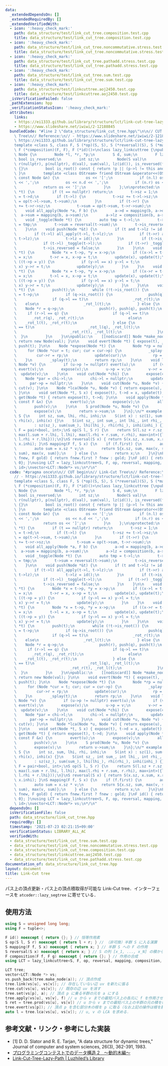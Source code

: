 ```yaml
---
data:
  _extendedDependsOn: []
  _extendedRequiredBy: []
  _extendedVerifiedWith:
  - icon: ':heavy_check_mark:'
    path: data_structure/test/link_cut_tree.composition.test.cpp
    title: data_structure/test/link_cut_tree.composition.test.cpp
  - icon: ':heavy_check_mark:'
    path: data_structure/test/link_cut_tree.noncommutative.stress.test.cpp
    title: data_structure/test/link_cut_tree.noncommutative.stress.test.cpp
  - icon: ':heavy_check_mark:'
    path: data_structure/test/link_cut_tree.pathadd.stress.test.cpp
    title: data_structure/test/link_cut_tree.pathadd.stress.test.cpp
  - icon: ':heavy_check_mark:'
    path: data_structure/test/link_cut_tree.sum.test.cpp
    title: data_structure/test/link_cut_tree.sum.test.cpp
  - icon: ':heavy_check_mark:'
    path: data_structure/test/linkcuttree.aoj2450.test.cpp
    title: data_structure/test/linkcuttree.aoj2450.test.cpp
  _isVerificationFailed: false
  _pathExtension: hpp
  _verificationStatusIcon: ':heavy_check_mark:'
  attributes:
    links:
    - https://ei1333.github.io/library/structure/lct/link-cut-tree-lazy-path.cpp
    - https://www.slideshare.net/iwiwi/2-12188845
  bundledCode: "#line 2 \"data_structure/link_cut_tree.hpp\"\n\n// CUT begin\n// Link-Cut\
    \ Tree\n// Reference:\n// - https://www.slideshare.net/iwiwi/2-12188845\n// -\
    \ https://ei1333.github.io/library/structure/lct/link-cut-tree-lazy-path.cpp\n\
    template <class S, class F, S (*op)(S, S), S (*reversal)(S), S (*mapping)(F, S),\
    \ F (*composition)(F, F), F (*id)()>\nclass lazy_linkcuttree {\npublic:\n    struct\
    \ Node {\n        Node *l, *r, *p;\n        S d, sum;\n        F lz;\n       \
    \ bool is_reversed;\n        int sz;\n        Node(S val)\n            : l(nullptr),\
    \ r(nullptr), p(nullptr), d(val), sum(val), lz(id()), is_reversed(false), sz(1)\
    \ {}\n        bool is_root() const { return !p || (p->l != this and p->r != this);\
    \ }\n        template <class OStream> friend OStream &operator<<(OStream &os,\
    \ const Node &n) {\n            os << '[';\n            if (n.l) os << *(n.l)\
    \ << ',';\n            os << n.d << ',';\n            if (n.r) os << *(n.r);\n\
    \            return os << ']';\n        }\n    };\n\nprotected:\n    void update(Node\
    \ *t) {\n        if (t == nullptr) return;\n        t->sz = 1;\n        t->sum\
    \ = t->d;\n        if (t->l) {\n            t->sz += t->l->sz;\n            t->sum\
    \ = op(t->l->sum, t->sum);\n        }\n        if (t->r) {\n            t->sz\
    \ += t->r->sz;\n            t->sum = op(t->sum, t->r->sum);\n        }\n    }\n\
    \    void all_apply(Node *a, F b) {\n        a->d = mapping(b, a->d);\n      \
    \  a->sum = mapping(b, a->sum);\n        a->lz = composition(b, a->lz);\n    }\n\
    \    void _toggle(Node *t) {\n        auto tmp = t->l;\n        t->l = t->r, t->r\
    \ = tmp;\n        t->sum = reversal(t->sum);\n        t->is_reversed ^= true;\n\
    \    }\n\n    void push(Node *&t) {\n        if (t and t->lz != id()) {\n    \
    \        if (t->l) all_apply(t->l, t->lz);\n            if (t->r) all_apply(t->r,\
    \ t->lz);\n            t->lz = id();\n        }\n        if (t->is_reversed) {\n\
    \            if (t->l) _toggle(t->l);\n            if (t->r) _toggle(t->r);\n\
    \            t->is_reversed = false;\n        }\n    }\n\n    void _rot_r(Node\
    \ *t) {\n        Node *x = t->p, *y = x->p;\n        if ((x->l = t->r)) t->r->p\
    \ = x;\n        t->r = x, x->p = t;\n        update(x), update(t);\n        if\
    \ ((t->p = y)) {\n            if (y->l == x) y->l = t;\n            if (y->r ==\
    \ x) y->r = t;\n            update(y);\n        }\n    }\n    void _rot_l(Node\
    \ *t) {\n        Node *x = t->p, *y = x->p;\n        if ((x->r = t->l)) t->l->p\
    \ = x;\n        t->l = x, x->p = t;\n        update(x), update(t);\n        if\
    \ ((t->p = y)) {\n            if (y->l == x) y->l = t;\n            if (y->r ==\
    \ x) y->r = t;\n            update(y);\n        }\n    }\n\n    void _splay(Node\
    \ *t) {\n        push(t);\n        while (!t->is_root()) {\n            Node *q\
    \ = t->p;\n            if (q->is_root()) {\n                push(q), push(t);\n\
    \                if (q->l == t)\n                    _rot_r(t);\n            \
    \    else\n                    _rot_l(t);\n            } else {\n            \
    \    Node *r = q->p;\n                push(r), push(q), push(t);\n           \
    \     if (r->l == q) {\n                    if (q->l == t)\n                 \
    \       _rot_r(q), _rot_r(t);\n                    else\n                    \
    \    _rot_l(t), _rot_r(t);\n                } else {\n                    if (q->r\
    \ == t)\n                        _rot_l(q), _rot_l(t);\n                    else\n\
    \                        _rot_r(t), _rot_l(t);\n                }\n          \
    \  }\n        }\n    }\n\npublic:\n    [[nodiscard]] Node *make_node(S val) {\
    \ return new Node(val); }\n\n    void evert(Node *t) { expose(t), _toggle(t),\
    \ push(t); }\n\n    Node *expose(Node *t) {\n        Node *rp = nullptr;\n   \
    \     for (Node *cur = t; cur; cur = cur->p) {\n            _splay(cur);\n   \
    \         cur->r = rp;\n            update(cur);\n            rp = cur;\n    \
    \    }\n        _splay(t);\n        return rp;\n    }\n\n    void link(Node *u,\
    \ Node *v) {\n        if (u->p != nullptr) evert(u);\n        if (v->p != nullptr)\
    \ evert(v);\n        expose(v);\n        u->p = v;\n        v->r = u;\n      \
    \  update(v);\n    }\n\n    void cut(Node *chi) {\n        expose(chi);\n    \
    \    Node *par = chi->l;\n        chi->l = nullptr;\n        update(chi);\n  \
    \      par->p = nullptr;\n    }\n\n    void cut(Node *u, Node *v) { evert(u),\
    \ cut(v); }\n\n    Node *lca(Node *u, Node *v) { return expose(u), expose(v);\
    \ }\n\n    void set(Node *t, S x) { expose(t), t->d = x, update(t); }\n\n    S\
    \ get(Node *t) { return expose(t), t->d; }\n\n    void apply(Node *u, Node *v,\
    \ const F &x) {\n        evert(u);\n        expose(v);\n        all_apply(v, x);\n\
    \        push(v);\n    }\n\n    S prod(Node *u, Node *v) {\n        evert(u);\n\
    \        expose(v);\n        return v->sum;\n    }\n};\n/* example usage:\nstruct\
    \ S {\n    int sz, sum, lhi, rhi, inhi;\n    S(int x) : sz(1), sum(x), lhi(x),\
    \ rhi(x), inhi(x) {}\n    S(int sz_, int sum_, int lhi_, int rhi_, int inhi_)\n\
    \        : sz(sz_), sum(sum_), lhi(lhi_), rhi(rhi_), inhi(inhi_) {}\n};\nusing\
    \ F = pair<bool, int>;\nS op(S l, S r) {\n    return S(l.sz + r.sz, l.sum + r.sum,\
    \ max(l.sum + r.lhi, l.lhi), max(l.rhi + r.sum, r.rhi), max<int>({l.inhi, r.inhi,\
    \ l.rhi + r.lhi}));\n}\nS reversal(S x) { return S(x.sz, x.sum, x.rhi, x.lhi,\
    \ x.inhi); }\nS mapping(F f, S x) {\n    if (f.first) {\n        auto v = f.second;\n\
    \        auto sum = x.sz * v;\n        return S{x.sz, sum, max(v, sum), max(v,\
    \ sum), max(v, sum)};\n    } else {\n        return x;\n    }\n}\nF composition(F\
    \ fnew, F gold) { return fnew.first ? fnew : gold; }\nF id() { return {false,\
    \ 0}; }\nusing LCT = lazy_linkcuttree<S, F, op, reversal, mapping, composition,\
    \ id>;\nvector<LCT::Node*> vs;\n*/\n"
  code: "#pragma once\n\n// CUT begin\n// Link-Cut Tree\n// Reference:\n// - https://www.slideshare.net/iwiwi/2-12188845\n\
    // - https://ei1333.github.io/library/structure/lct/link-cut-tree-lazy-path.cpp\n\
    template <class S, class F, S (*op)(S, S), S (*reversal)(S), S (*mapping)(F, S),\
    \ F (*composition)(F, F), F (*id)()>\nclass lazy_linkcuttree {\npublic:\n    struct\
    \ Node {\n        Node *l, *r, *p;\n        S d, sum;\n        F lz;\n       \
    \ bool is_reversed;\n        int sz;\n        Node(S val)\n            : l(nullptr),\
    \ r(nullptr), p(nullptr), d(val), sum(val), lz(id()), is_reversed(false), sz(1)\
    \ {}\n        bool is_root() const { return !p || (p->l != this and p->r != this);\
    \ }\n        template <class OStream> friend OStream &operator<<(OStream &os,\
    \ const Node &n) {\n            os << '[';\n            if (n.l) os << *(n.l)\
    \ << ',';\n            os << n.d << ',';\n            if (n.r) os << *(n.r);\n\
    \            return os << ']';\n        }\n    };\n\nprotected:\n    void update(Node\
    \ *t) {\n        if (t == nullptr) return;\n        t->sz = 1;\n        t->sum\
    \ = t->d;\n        if (t->l) {\n            t->sz += t->l->sz;\n            t->sum\
    \ = op(t->l->sum, t->sum);\n        }\n        if (t->r) {\n            t->sz\
    \ += t->r->sz;\n            t->sum = op(t->sum, t->r->sum);\n        }\n    }\n\
    \    void all_apply(Node *a, F b) {\n        a->d = mapping(b, a->d);\n      \
    \  a->sum = mapping(b, a->sum);\n        a->lz = composition(b, a->lz);\n    }\n\
    \    void _toggle(Node *t) {\n        auto tmp = t->l;\n        t->l = t->r, t->r\
    \ = tmp;\n        t->sum = reversal(t->sum);\n        t->is_reversed ^= true;\n\
    \    }\n\n    void push(Node *&t) {\n        if (t and t->lz != id()) {\n    \
    \        if (t->l) all_apply(t->l, t->lz);\n            if (t->r) all_apply(t->r,\
    \ t->lz);\n            t->lz = id();\n        }\n        if (t->is_reversed) {\n\
    \            if (t->l) _toggle(t->l);\n            if (t->r) _toggle(t->r);\n\
    \            t->is_reversed = false;\n        }\n    }\n\n    void _rot_r(Node\
    \ *t) {\n        Node *x = t->p, *y = x->p;\n        if ((x->l = t->r)) t->r->p\
    \ = x;\n        t->r = x, x->p = t;\n        update(x), update(t);\n        if\
    \ ((t->p = y)) {\n            if (y->l == x) y->l = t;\n            if (y->r ==\
    \ x) y->r = t;\n            update(y);\n        }\n    }\n    void _rot_l(Node\
    \ *t) {\n        Node *x = t->p, *y = x->p;\n        if ((x->r = t->l)) t->l->p\
    \ = x;\n        t->l = x, x->p = t;\n        update(x), update(t);\n        if\
    \ ((t->p = y)) {\n            if (y->l == x) y->l = t;\n            if (y->r ==\
    \ x) y->r = t;\n            update(y);\n        }\n    }\n\n    void _splay(Node\
    \ *t) {\n        push(t);\n        while (!t->is_root()) {\n            Node *q\
    \ = t->p;\n            if (q->is_root()) {\n                push(q), push(t);\n\
    \                if (q->l == t)\n                    _rot_r(t);\n            \
    \    else\n                    _rot_l(t);\n            } else {\n            \
    \    Node *r = q->p;\n                push(r), push(q), push(t);\n           \
    \     if (r->l == q) {\n                    if (q->l == t)\n                 \
    \       _rot_r(q), _rot_r(t);\n                    else\n                    \
    \    _rot_l(t), _rot_r(t);\n                } else {\n                    if (q->r\
    \ == t)\n                        _rot_l(q), _rot_l(t);\n                    else\n\
    \                        _rot_r(t), _rot_l(t);\n                }\n          \
    \  }\n        }\n    }\n\npublic:\n    [[nodiscard]] Node *make_node(S val) {\
    \ return new Node(val); }\n\n    void evert(Node *t) { expose(t), _toggle(t),\
    \ push(t); }\n\n    Node *expose(Node *t) {\n        Node *rp = nullptr;\n   \
    \     for (Node *cur = t; cur; cur = cur->p) {\n            _splay(cur);\n   \
    \         cur->r = rp;\n            update(cur);\n            rp = cur;\n    \
    \    }\n        _splay(t);\n        return rp;\n    }\n\n    void link(Node *u,\
    \ Node *v) {\n        if (u->p != nullptr) evert(u);\n        if (v->p != nullptr)\
    \ evert(v);\n        expose(v);\n        u->p = v;\n        v->r = u;\n      \
    \  update(v);\n    }\n\n    void cut(Node *chi) {\n        expose(chi);\n    \
    \    Node *par = chi->l;\n        chi->l = nullptr;\n        update(chi);\n  \
    \      par->p = nullptr;\n    }\n\n    void cut(Node *u, Node *v) { evert(u),\
    \ cut(v); }\n\n    Node *lca(Node *u, Node *v) { return expose(u), expose(v);\
    \ }\n\n    void set(Node *t, S x) { expose(t), t->d = x, update(t); }\n\n    S\
    \ get(Node *t) { return expose(t), t->d; }\n\n    void apply(Node *u, Node *v,\
    \ const F &x) {\n        evert(u);\n        expose(v);\n        all_apply(v, x);\n\
    \        push(v);\n    }\n\n    S prod(Node *u, Node *v) {\n        evert(u);\n\
    \        expose(v);\n        return v->sum;\n    }\n};\n/* example usage:\nstruct\
    \ S {\n    int sz, sum, lhi, rhi, inhi;\n    S(int x) : sz(1), sum(x), lhi(x),\
    \ rhi(x), inhi(x) {}\n    S(int sz_, int sum_, int lhi_, int rhi_, int inhi_)\n\
    \        : sz(sz_), sum(sum_), lhi(lhi_), rhi(rhi_), inhi(inhi_) {}\n};\nusing\
    \ F = pair<bool, int>;\nS op(S l, S r) {\n    return S(l.sz + r.sz, l.sum + r.sum,\
    \ max(l.sum + r.lhi, l.lhi), max(l.rhi + r.sum, r.rhi), max<int>({l.inhi, r.inhi,\
    \ l.rhi + r.lhi}));\n}\nS reversal(S x) { return S(x.sz, x.sum, x.rhi, x.lhi,\
    \ x.inhi); }\nS mapping(F f, S x) {\n    if (f.first) {\n        auto v = f.second;\n\
    \        auto sum = x.sz * v;\n        return S{x.sz, sum, max(v, sum), max(v,\
    \ sum), max(v, sum)};\n    } else {\n        return x;\n    }\n}\nF composition(F\
    \ fnew, F gold) { return fnew.first ? fnew : gold; }\nF id() { return {false,\
    \ 0}; }\nusing LCT = lazy_linkcuttree<S, F, op, reversal, mapping, composition,\
    \ id>;\nvector<LCT::Node*> vs;\n*/\n"
  dependsOn: []
  isVerificationFile: false
  path: data_structure/link_cut_tree.hpp
  requiredBy: []
  timestamp: '2021-07-23 02:21:15+09:00'
  verificationStatus: LIBRARY_ALL_AC
  verifiedWith:
  - data_structure/test/link_cut_tree.sum.test.cpp
  - data_structure/test/link_cut_tree.noncommutative.stress.test.cpp
  - data_structure/test/link_cut_tree.composition.test.cpp
  - data_structure/test/linkcuttree.aoj2450.test.cpp
  - data_structure/test/link_cut_tree.pathadd.stress.test.cpp
documentation_of: data_structure/link_cut_tree.hpp
layout: document
title: Link-Cut tree
---
```


パス上の頂点更新・パス上の頂点積取得が可能な Link-Cut tree．インターフェースを `atcoder::lazy_segtree` に寄せている．

## 使用方法

```cpp
using S = unsigned long long;
using F = tuple<>;

F id() noexcept { return {}; } // 恒等作用素
S op(S l, S r) noexcept { return l + r; } // （非可換）半群 S に入る演算
S mapping(F f, S x) noexcept { return x; } // 半群 S への F の作用
S reversal(S x) noexcept { return x; } // S の列 [x_1, ..., x_N] の積から反転させた列の積を求める
F composition(F f, F g) noexcept { return {}; } // 作用の合成
using LCT = lazy_linkcuttree<S, F, op, reversal, mapping, composition, id>;

LCT tree;
vector<LCT::Node *> vs;
vs.push_back(tree.make_node(a)); // 頂点作成
tree.link(vs[u], vs[v]); // 存在していない辺 uv を新たに張る
tree.cut(vs[u], vs[v]); // 既存の辺 uv を消す
tree.set(vs[p], a); // 頂点 p に乗る半群の元を a にする
tree.apply(vs[u], vs[v], f) // u から v までの最短パス上の各元に f を作用させる
S ret = tree.prod(vs[u], vs[v]) // u から v までの最短パス上の半群の元の積を得る
tree.evert(vs[p]); // 頂点 p を含む部分木の根を p に取る（なお上記の操作は根を勝手に変える）．
auto l = tree.lca(vs[u], vs[v]); // u, v の LCA を求める．
```

## 参考文献・リンク・参考にした実装

- [1] D. D. Slator and R. E. Tarjan, "A data structure for dynamic trees,"
  Journal of computer and system sciences, 26(3), 362-391, 1983.
- [プログラミングコンテストでのデータ構造 2　～動的木編～](https://www.slideshare.net/iwiwi/2-12188845)
- [Link-Cut-Tree-Lazy-Path | Luzhiled’s Library](https://ei1333.github.io/library/structure/lct/link-cut-tree-lazy-path.cpp)
